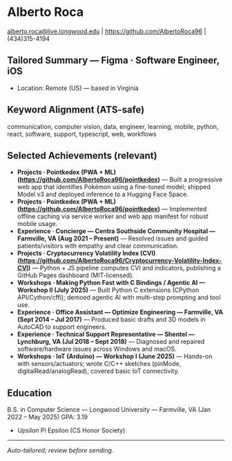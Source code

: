 # Alberto Roca
alberto.roca@live.longwood.edu  |  https://github.com/AlbertoRoca96  |  (434)315-4194

## Tailored Summary — Figma · Software Engineer, iOS
- Location: Remote (US) — based in Virginia

## Keyword Alignment (ATS-safe)
communication, computer vision, data, engineer, learning, mobile, python, react, software, support, typescript, web, workflows

## Selected Achievements (relevant)

- **Projects · Pointkedex (PWA + ML) (https://github.com/AlbertoRoca96/pointkedex)** — Built a progressive web app that identifies Pokémon using a fine-tuned model; shipped Model v3 and deployed inference to a Hugging Face Space.
- **Projects · Pointkedex (PWA + ML) (https://github.com/AlbertoRoca96/pointkedex)** — Implemented offline caching via service worker and web app manifest for robust mobile usage.
- **Experience · Concierge — Centra Southside Community Hospital — Farmville, VA (Aug 2021 – Present)** — Resolved issues and guided patients/visitors with empathy and clear communication.
- **Projects · Cryptocurrency Volatility Index (CVI) (https://github.com/AlbertoRoca96/Cryptocurrency-Volatility-Index-CVI)** — Python + JS pipeline computes CVI and indicators, publishing a GitHub Pages dashboard (MIT-licensed).
- **Workshops · Making Python Fast with C Bindings / Agentic AI — Workshop II (July 2025)** — Built Python C extensions (CPython API/Cython/cffi); demoed agentic AI with multi-step prompting and tool use.
- **Experience · Office Assistant — Optimize Engineering — Farmville, VA (Sept 2014 – Jul 2017)** — Produced basic drafts and 3D models in AutoCAD to support engineers.
- **Experience · Technical Support Representative — Shentel — Lynchburg, VA (Jul 2018 – Sept 2018)** — Diagnosed and repaired software/hardware issues across Windows and macOS.
- **Workshops · IoT (Arduino) — Workshop I (June 2025)** — Hands-on with sensors/actuators; wrote C/C++ sketches (pinMode, digitalRead/analogRead), covered basic IoT connectivity.

## Education
B.S. in Computer Science — Longwood University — Farmville, VA (Jan 2022 – May 2025)
GPA: 3.19
- Upsilon Pi Epsilon (CS Honor Society)

---
_Auto-tailored; review before sending._